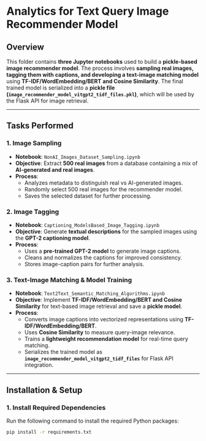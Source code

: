 # Analytics for Text Query Image Recommender Model

## Overview

This folder contains **three Jupyter notebooks** used to build a **pickle-based image recommender model**. The process involves **sampling real images, tagging them with captions, and developing a text-image matching model** using **TF-IDF/WordEmbedding/BERT and Cosine Similarity**. The final trained model is serialized into a **pickle file (`image_recommender_model_vitgpt2_tidf_files.pkl`)**, which will be used by the Flask API for image retrieval.

---

## **Tasks Performed**

### **1. Image Sampling**
- **Notebook**: `NonAI_Images_Dataset_Sampling.ipynb`
- **Objective**: Extract **500 real images** from a database containing a mix of **AI-generated and real images**.
- **Process**:
  - Analyzes metadata to distinguish real vs AI-generated images.
  - Randomly select 500 real images for the recommender model.
  - Saves the selected dataset for further processing.

### **2. Image Tagging**
- **Notebook**: `Captioning_ModelsBased_Image_Tagging.ipynb`
- **Objective**: Generate **textual descriptions** for the sampled images using the **GPT-2 captioning model**.
- **Process**:
  - Uses a **pre-trained GPT-2 model** to generate image captions.
  - Cleans and normalizes the captions for improved consistency.
  - Stores image-caption pairs for further analysis.

### **3. Text-Image Matching & Model Training**
- **Notebook**: `Text2Text_Semantic_Matching_Algorithms.ipynb`
- **Objective**: Implement **TF-IDF/WordEmbedding/BERT and Cosine Similarity** for text-based image retrieval and save a **pickle model**.
- **Process**:
  - Converts image captions into vectorized representations using **TF-IDF/WordEmbedding/BERT**.
  - Uses **Cosine Similarity** to measure query-image relevance.
  - Trains a **lightweight recommendation model** for real-time query matching.
  - Serializes the trained model as **`image_recommender_model_vitgpt2_tidf_files`** for Flask API integration.

---

## **Installation & Setup**
### **1. Install Required Dependencies**
Run the following command to install the required Python packages:
```sh
pip install -r requirements.txt
